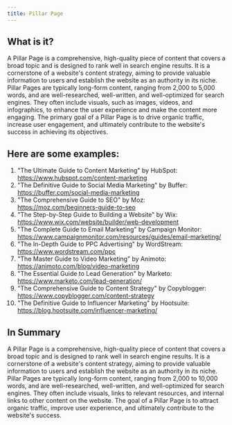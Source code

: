 ```yaml
---
title: Pillar Page
---
```




## What is it?

A Pillar Page is a comprehensive, high-quality piece of content that covers a broad topic and is designed to rank well in search engine results. It is a cornerstone of a website's content strategy, aiming to provide valuable information to users and establish the website as an authority in its niche. Pillar Pages are typically long-form content, ranging from 2,000 to 5,000 words, and are well-researched, well-written, and well-optimized for search engines. They often include visuals, such as images, videos, and infographics, to enhance the user experience and make the content more engaging. The primary goal of a Pillar Page is to drive organic traffic, increase user engagement, and ultimately contribute to the website's success in achieving its objectives.

## Here are some examples:

1. "The Ultimate Guide to Content Marketing" by HubSpot: https://www.hubspot.com/content-marketing
2. "The Definitive Guide to Social Media Marketing" by Buffer: https://buffer.com/social-media-marketing
3. "The Comprehensive Guide to SEO" by Moz: https://moz.com/beginners-guide-to-seo
4. "The Step-by-Step Guide to Building a Website" by Wix: https://www.wix.com/website/builder/web-development
5. "The Complete Guide to Email Marketing" by Campaign Monitor: https://www.campaignmonitor.com/resources/guides/email-marketing/
6. "The In-Depth Guide to PPC Advertising" by WordStream: https://www.wordstream.com/ppc
7. "The Master Guide to Video Marketing" by Animoto: https://animoto.com/blog/video-marketing
8. "The Essential Guide to Lead Generation" by Marketo: https://www.marketo.com/lead-generation/
9. "The Comprehensive Guide to Content Strategy" by Copyblogger: https://www.copyblogger.com/content-strategy
10. "The Definitive Guide to Influencer Marketing" by Hootsuite: https://blog.hootsuite.com/influencer-marketing/

## In Summary

A Pillar Page is a comprehensive, high-quality piece of content that covers a broad topic and is designed to rank well in search engine results. It is a cornerstone of a website's content strategy, aiming to provide valuable information to users and establish the website as an authority in its niche. Pillar Pages are typically long-form content, ranging from 2,000 to 10,000 words, and are well-researched, well-written, and well-optimized for search engines. They often include visuals, links to relevant resources, and internal links to other content on the website. The goal of a Pillar Page is to attract organic traffic, improve user experience, and ultimately contribute to the website's success.